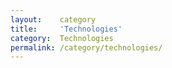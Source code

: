 ```yaml
---
layout:    category
title:     'Technologies'
category:  Technologies
permalink: /category/technologies/
---
```

